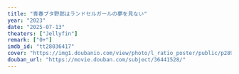 ```yaml
---
title: "青春ブタ野郎はランドセルガールの夢を見ない"
year: "2023"
date: "2025-07-13"
theaters: ["Jellyfin"]
remark: ["0+"]
imdb_id: "tt28036417"
cover: "https://img1.doubanio.com/view/photo/l_ratio_poster/public/p2893232628.jpg"
douban_url: "https://movie.douban.com/subject/36441528/"
---
```

